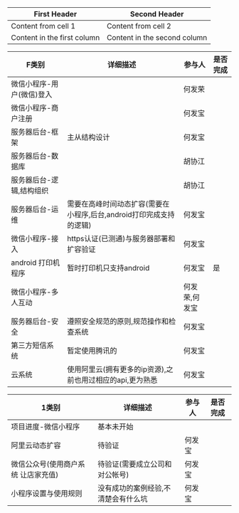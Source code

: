 




First Header | Second Header
------------ | -------------
Content from cell 1 | Content from cell 2
Content in the first column | Content in the second column






F类别 | 详细描述 |  参与人    | 是否完成
------------ | ------------- | ------------|--------
微信小程序-用户(微信)登入 |   | 何发荣  |
微信小程序-商户注册 |   | 何发宝  |
服务器后台-框架 | 主从结构设计  | 何发宝  |
服务器后台-数据库 |   | 胡协江 |
服务器后台-逻辑,结构组织 |   | 胡协江 |
服务器后台-运维 | 需要在高峰时间动态扩容(需要在小程序,后台,android打印完成支持的逻辑)  | 何发宝||
微信小程序-接入 | https认证(已测通)与服务器部署和扩容验证  | 何发宝  |  |
android 打印机程序| 暂时打印机只支持android | 何发宝 | 是|
微信小程序-多人互动 |   | 何发荣,何发宝  |
服务器后台-安全 | 遵照安全规范的原则,规范操作和检查系统  | 何发宝||
第三方短信系统 |  暂定使用腾讯的 | 何发宝||
云系统 |  使用阿里云(拥有更多的ip资源),之前也用过相应的api,更为熟悉 | 何发宝||


 
 





1类别 | 详细描述 | 参与人 | 是否完成
------------ | ------------- | ------------ |----------
项目进度-微信小程序 |  基本未开始  |  |
阿里云动态扩容 | 待验证  |  何发宝|
微信公众号(使用商户系统  让店家充值) | 待验证(需要成立公司和对公帐号)  | 何发宝|
小程序设置与使用规则| 没有成功的案例经验,不清楚会有什么坑 | 何发宝|
